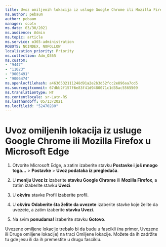 ```yaml
---
title: Uvoz omiljenih lokacija iz usluge Google Chrome ili Mozilla Firefox u Microsoft Edge
ms.author: pebaum
author: pebaum
manager: scotv
ms.date: 03/30/2021
ms.audience: Admin
ms.topic: article
ms.service: o365-administration
ROBOTS: NOINDEX, NOFOLLOW
localization_priority: Priority
ms.collection: Adm_O365
ms.custom:
- "9447"
- "11023"
- "9005491"
- "9006474"
ms.openlocfilehash: a4636532111248d91a2e2b3d52fcc2e896aa7cd5
ms.sourcegitcommit: 67dbb2f157f6e83f41d9480071c1d35ac5565509
ms.translationtype: HT
ms.contentlocale: sr-Latn-RS
ms.lasthandoff: 05/13/2021
ms.locfileid: "52470280"
---
```

# <a name="import-favorites-from-google-chrome-or-mozilla-firefox-to-microsoft-edge"></a>Uvoz omiljenih lokacija iz usluge Google Chrome ili Mozilla Firefox u Microsoft Edge

1. Otvorite Microsoft Edge, a zatim izaberite stavku **Postavke i još mnogo toga...**  >  **Postavke**  >  **Uvoz podataka iz pregledača**.

1. U **meniju Uvoz iz** izaberite **stavku Google Chrome** ili **Mozilla Firefox**, a zatim izaberite stavku **Uvezi**.

1. U **okviru** stavke Profil izaberite profil.

1. U **okviru Odaberite šta želite da uvezete** izaberite stavke koje želite da uvezete, a zatim izaberite **stavku Uvezi**.

1. Na svim **ponudama!** izaberite stavku **Gotovo**.

Uvezene omiljene lokacije trebalo bi da budu u fascikli (na primer, Uvezene ili Druge omiljene lokacije) na traci Omiljene lokacije. Možete da ih zadržite tu gde jesu ili da ih premestite u drugu fasciklu.
